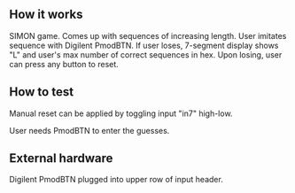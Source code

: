 <!---

This file is used to generate your project datasheet. Please fill in the information below and delete any unused
sections.

You can also include images in this folder and reference them in the markdown. Each image must be less than
512 kb in size, and the combined size of all images must be less than 1 MB.
-->

## How it works

SIMON game. Comes up with sequences of increasing length. User imitates sequence with Digilent PmodBTN. If user loses, 7-segment display shows "L" and user's max number of correct sequences in hex. Upon losing, user can press any button to reset.

## How to test

Manual reset can be applied by toggling input "in7" high-low. 

User needs PmodBTN to enter the guesses.

## External hardware

Digilent PmodBTN plugged into upper row of input header.
